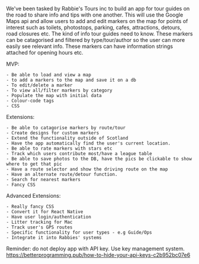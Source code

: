 We've been tasked by Rabbie's Tours inc to build an app for tour guides on the road to share info and tips with one another.
This will use the Google Maps api and allow users to add and edit markers on the map for points of interest such as toilets, photostops, parking, cafes, attractions, detours, road closures etc. The kind of info tour guides need to know.
These markers can be catagorised and filtered by type/tour/author so the user can more easily see relevant info. These markers can have information strings attached for opening hours etc.

MVP:

	- Be able to load and view a map
	- to add a markers to the map and save it on a db
	- To edit/delete a marker
	- To view all/filter markers by category
	- Populate the map with initial data
	- Colour-code tags
	- CSS

Extensions:

	- Be able to catagorise markers by route/tour
	- Create designs for custom markers
	- Extend the functionality outside of Scotland
	- Have the app automatically find the user's current location.
	- Be able to rate markers with stars etc
	- Track which users contribute most/have a league table
	- Be able to save photos to the DB, have the pics be clickable to show where to get that pic
	- Have a route selector and show the driving route on the map
	- Have an alternate route/detour function.
	- Search for nearest markers
	- Fancy CSS
	
	

Advanced Extensions:

	- Really fancy CSS
  	- Convert it for React Native
	- Have user login/authentication
	- Litter tracking for Mac
	- Track user's GPS routes
	- Specific functionality for user types - e.g Guide/Ops
	- Integrate it into Rabbies' systems

Reminder: do not deploy app with API key. Use key management system.
https://betterprogramming.pub/how-to-hide-your-api-keys-c2b952bc07e6
